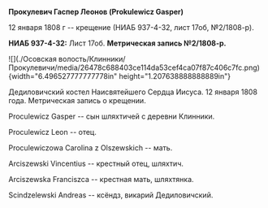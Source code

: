 **Прокулевич Гаспер Леонов (Prokulewicz Gasper)**

12 января 1808 г -- крещение (НИАБ 937-4-32, лист 17об, №2/1808-р).

**НИАБ 937-4-32:** Лист 17об. **Метрическая запись №2/1808-р.**

![](./Осовская волость/Клинники/Прокулевичи/media/26478c688403ce114da53cef4ca07f87c406c7fc.png){width="6.496527777777778in"
height="1.207638888888889in"}

Дедиловичский костел Наисвятейшего Сердца Иисуса. 12 января 1808 года.
Метрическая запись о крещении.

Proculewicz Gasper -- сын шляхтичей с деревни Клинники.

Proculewicz Leon -- отец.

Proculewiczowa Carolina z Olszewskich -- мать.

Arciszewski Vincentius -- крестный отец, шляхтич.

Arciszewska Franciszca -- крестная мать, шляхтянка.

Scindzelewski Andreas -- ксёндз, викарий Дедиловичский.
